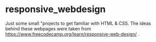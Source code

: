 # responsive_webdesign


Just some small "projects to get familiar with HTML & CSS. The ideas behind these webpages were taken from https://www.freecodecamp.org/learn/responsive-web-design/ .
